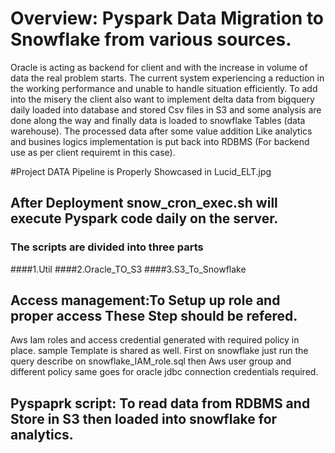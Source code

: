 # Overview: Pyspark Data Migration to Snowflake from various sources.
Oracle is acting as backend for client and with the increase in volume of data the real problem starts. The current system experiencing a reduction in the working performance and unable to handle situation efficiently. To add into the misery the client also want to implement delta data from bigquery daily loaded into database and stored Csv files in S3 and some analysis are done along the way and finally data is loaded to snowflake Tables (data warehouse). The processed data after some value addition Like analytics and busines logics implementation is put back into RDBMS (For backend use as per client requiremt in this case).  

#Project DATA Pipeline is Properly Showcased in Lucid_ELT.jpg

## After Deployment snow_cron_exec.sh will execute Pyspark code daily on the server.
### The scripts are divided into three parts 
####1.Util
####2.Oracle_TO_S3
####3.S3_To_Snowflake

 ## Access management:To Setup up role and proper access These Step should be refered.
Aws Iam roles and access credential generated with required policy in place. sample Template is shared as well.
First on snowflake just run the query describe on snowflake_IAM_role.sql then Aws user group and different policy same goes for oracle jdbc connection credentials required.

## Pyspaprk script: To read data from RDBMS and Store in S3 then loaded into snowflake for analytics.

